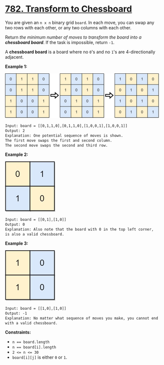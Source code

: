 # [782. Transform to Chessboard](https://leetcode.com/problems/transform-to-chessboard/)

You are given an `n x n` binary grid `board`. In each move, you can swap any two rows with each other, or any two columns with each other.

Return _the minimum number of moves to transform the board into a **chessboard board**_. If the task is impossible, return `-1`.

A **chessboard board** is a board where no `0`'s and no `1`'s are 4-directionally adjacent.

**Example 1:**

![chessboard1-grid.jpg](chessboard1-grid.jpg)

    Input: board = [[0,1,1,0],[0,1,1,0],[1,0,0,1],[1,0,0,1]]
    Output: 2
    Explanation: One potential sequence of moves is shown.
    The first move swaps the first and second column.
    The second move swaps the second and third row.

**Example 2:**

![chessboard2-grid.jpg](chessboard2-grid.jpg)

    Input: board = [[0,1],[1,0]]
    Output: 0
    Explanation: Also note that the board with 0 in the top left corner, is also a valid chessboard.

**Example 3:**

![chessboard3-grid.jpg](chessboard3-grid.jpg)

    Input: board = [[1,0],[1,0]]
    Output: -1
    Explanation: No matter what sequence of moves you make, you cannot end with a valid chessboard.

**Constraints:**

-   `n == board.length`
-   `n == board[i].length`
-   `2 <= n <= 30`
-   `board[i][j]` is either `0` or `1`.
